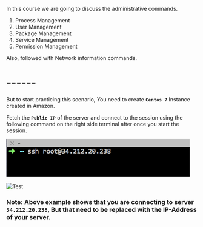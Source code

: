 In this course we are going to discuss the administrative commands.

  1. Process Management 
  2. User Management 
  3. Package Management 
  4. Service Management 
  5. Permission Management

Also, followed with Network information commands.


#  ------

But to start practicing this scenario, You need to create **`Centos 7`** Instance created in Amazon.

Fetch the **`Public IP`** of the server and connect to the session using the following command on the right side terminal after once you start the session.

![Basic Connection](https://github.com/devopstrainings/linux-basics-katakoda/raw/master/linux-cli-syntaxes/images/01-connect.png)

![Test](https://media1.giphy.com/media/BfbUe877N4xsUhpcPc/source.gif)
### Note: Above example shows that you are connecting to server **`34.212.20.238`**, But that need to be replaced with the IP-Address of your server.
